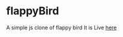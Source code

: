 # flappyBird
A simple js clone of flappy bird
It is Live [here](https://hkirat.github.io/flappyBird)
